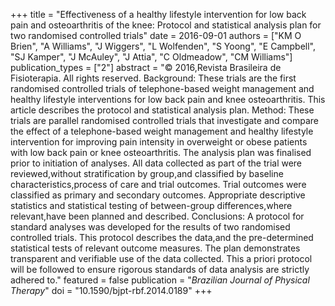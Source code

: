 +++
title = "Effectiveness of a healthy lifestyle intervention for low back pain and osteoarthritis of the knee: Protocol and statistical analysis plan for two randomised controlled trials"
date = 2016-09-01
authors = ["KM O Brien", "A Williams", "J Wiggers", "L Wolfenden", "S Yoong", "E Campbell", "SJ Kamper", "J McAuley", "J Attia", "C Oldmeadow", "CM Williams"]
publication_types = ["2"]
abstract = "© 2016,Revista Brasileira de Fisioterapia. All rights reserved. Background: These trials are the first randomised controlled trials of telephone-based weight management and healthy lifestyle interventions for low back pain and knee osteoarthritis. This article describes the protocol and statistical analysis plan. Method: These trials are parallel randomised controlled trials that investigate and compare the effect of a telephone-based weight management and healthy lifestyle intervention for improving pain intensity in overweight or obese patients with low back pain or knee osteoarthritis. The analysis plan was finalised prior to initiation of analyses. All data collected as part of the trial were reviewed,without stratification by group,and classified by baseline characteristics,process of care and trial outcomes. Trial outcomes were classified as primary and secondary outcomes. Appropriate descriptive statistics and statistical testing of between-group differences,where relevant,have been planned and described. Conclusions: A protocol for standard analyses was developed for the results of two randomised controlled trials. This protocol describes the data,and the pre-determined statistical tests of relevant outcome measures. The plan demonstrates transparent and verifiable use of the data collected. This a priori protocol will be followed to ensure rigorous standards of data analysis are strictly adhered to."
featured = false
publication = "*Brazilian Journal of Physical Therapy*"
doi = "10.1590/bjpt-rbf.2014.0189"
+++

